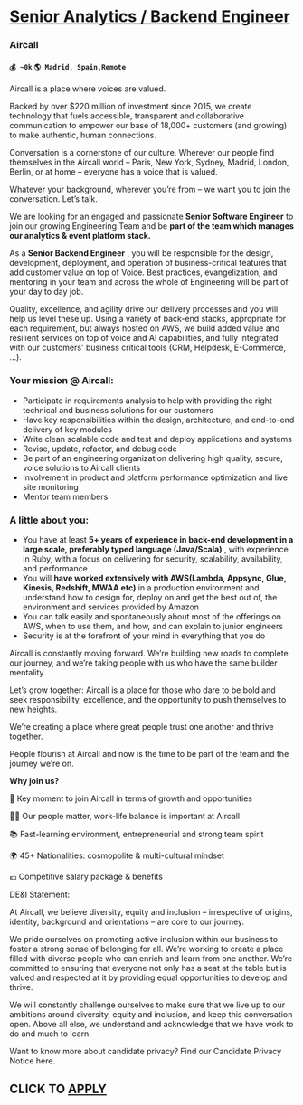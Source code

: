 # [Senior Analytics / Backend Engineer](https://www.remotewlb.com/apply/senior-analytics-backend-engineer)  
### Aircall  
#### `💰 ~0k` `🌎 Madrid, Spain,Remote`  

Aircall is a place where voices are valued.

  

Backed by over $220 million of investment since 2015, we create technology that fuels accessible, transparent and collaborative communication to empower our base of 18,000+ customers (and growing) to make authentic, human connections.

  

Conversation is a cornerstone of our culture. Wherever our people find themselves in the Aircall world – Paris, New York, Sydney, Madrid, London, Berlin, or at home – everyone has a voice that is valued.

  

Whatever your background, wherever you’re from – we want you to join the conversation. Let’s talk.

  

We are looking for an engaged and passionate **Senior Software Engineer** to join our growing Engineering Team and be **part of the team which manages our analytics & event platform stack.**

As a **Senior Backend Engineer** , you will be responsible for the design, development, deployment, and operation of business-critical features that add customer value on top of Voice. Best practices, evangelization, and mentoring in your team and across the whole of Engineering will be part of your day to day job.

Quality, excellence, and agility drive our delivery processes and you will help us level these up. Using a variety of back-end stacks, appropriate for each requirement, but always hosted on AWS, we build added value and resilient services on top of voice and AI capabilities, and fully integrated with our customers' business critical tools (CRM, Helpdesk, E-Commerce, …).

  

### Your mission @ Aircall:

  * Participate in requirements analysis to help with providing the right technical and business solutions for our customers
  * Have key responsibilities within the design, architecture, and end-to-end delivery of key modules
  * Write clean scalable code and test and deploy applications and systems
  * Revise, update, refactor, and debug code
  * Be part of an engineering organization delivering high quality, secure, voice solutions to Aircall clients
  * Involvement in product and platform performance optimization and live site monitoring
  * Mentor team members

  

### A little about you:

  * You have at least **5+ years of experience in back-end development in a large scale, preferably typed language (Java/Scala)** , with experience in Ruby, with a focus on delivering for security, scalability, availability, and performance
  * You will **have worked extensively with AWS(Lambda, Appsync, Glue, Kinesis, Redshift, MWAA etc)** in a production environment and understand how to design for, deploy on and get the best out of, the environment and services provided by Amazon
  * You can talk easily and spontaneously about most of the offerings on AWS, when to use them, and how, and can explain to junior engineers
  * Security is at the forefront of your mind in everything that you do

  

Aircall is constantly moving forward. We’re building new roads to complete our journey, and we’re taking people with us who have the same builder mentality.

  

Let’s grow together: Aircall is a place for those who dare to be bold and seek responsibility, excellence, and the opportunity to push themselves to new heights.

  

We’re creating a place where great people trust one another and thrive together.

  

People flourish at Aircall and now is the time to be part of the team and the journey we’re on.

  

 **Why join us?**

  

🚀 Key moment to join Aircall in terms of growth and opportunities

💆‍♀️ Our people matter, work-life balance is important at Aircall

📚 Fast-learning environment, entrepreneurial and strong team spirit

🌍 45+ Nationalities: cosmopolite & multi-cultural mindset

💶 Competitive salary package & benefits

  

DE&I Statement:

At Aircall, we believe diversity, equity and inclusion – irrespective of origins, identity, background and orientations – are core to our journey.

  

We pride ourselves on promoting active inclusion within our business to foster a strong sense of belonging for all. We’re working to create a place filled with diverse people who can enrich and learn from one another. We’re committed to ensuring that everyone not only has a seat at the table but is valued and respected at it by providing equal opportunities to develop and thrive.

  

We will constantly challenge ourselves to make sure that we live up to our ambitions around diversity, equity and inclusion, and keep this conversation open. Above all else, we understand and acknowledge that we have work to do and much to learn.

  

Want to know more about candidate privacy? Find our Candidate Privacy Notice here.

  

  
## CLICK TO [APPLY](https://www.remotewlb.com/apply/senior-analytics-backend-engineer)


